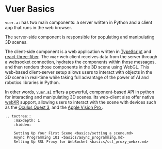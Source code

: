# Vuer Basics

`vuer.ai` has two main components: a server written in Python and a client app that runs in the web browser.

The server-side component is responsible for populating and manipulating 3D scenes.

The client-side component is a web application written in [TypeScript](https://www.typescriptlang.org/) and [react-three-fiber](https://github.com/pmndrs/react-three-fiber). The `vuer` web client receives data from the server through a websocket connection, hydrates the components within those messages, and then renders those components in the 3D scene using WebGL. This web-based client-server setup allows users to interact with objects in the 3D scene in real-time while taking full advantage of the power of AI and robotics libraries in Python.

In other words, [`vuer.ai`](https://vuer.ai) offers a powerful, component-based API in python for interacting and manipulating 3D scenes. Its web-client also offer native [webXR](https://developer.mozilla.org/en-US/docs/Web/API/WebXR_Device_API) support, allowing users to interact with the scene with devices such as the [Oculus Quest 3](https://www.oculus.com/quest-3/), and the [Apple Vision Pro ](https://www.apple.com/vision/).

```{eval-rst}
.. toctree::
    :maxdepth: 1
    :hidden:

    Setting Up Your First Scene <basics/setting_a_scene.md>
    Async Programming 101 <basics/async_programming.md>
    Setting Up SSL Proxy for WebSocket <basics/ssl_proxy_webxr.md>
```

